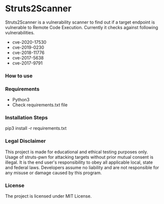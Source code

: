 # Struts2Scanner

Struts2Scanner is a vulnerability scanner to find out if a target endpoint is vulnerable to Remote Code Execution. Currently it checks against following vulnerabilities.

* cve-2020-17530
* cve-2019-0230
* cve-2018-11776 
* cve-2017-5638
* cve-2017-9791
	


### How to use


### Requirements
* Python3
* Check requirements.txt file

### Installation Steps
pip3 install -r requirements.txt


### Legal Disclaimer
This project is made for educational and ethical testing purposes only. Usage of struts-pwn for attacking targets without prior mutual consent is illegal. It is the end user's responsibility to obey all applicable local, state and federal laws. Developers assume no liability and are not responsible for any misuse or damage caused by this program.


### License
The project is licensed under MIT License.
